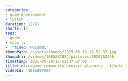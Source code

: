 ```yaml
---
categories:
- game development
- twitch
duration: 12701
shorts: []
tags:
- godot
- moon tv
- 'raided: PGComai'
thumbPath: /assets/thumbs/2025-05-19-19-52-37.jpg
thumbUri: /videos/1085887084/pictures/2020762406
timestamp: 2025-05-19T12:52:37-07:00
title: microgame community project planning | t/suki
videoId: '1085887084'
---
```

